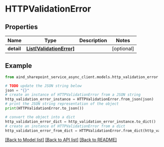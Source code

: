 # HTTPValidationError


## Properties

Name | Type | Description | Notes
------------ | ------------- | ------------- | -------------
**detail** | [**List[ValidationError]**](ValidationError.md) |  | [optional] 

## Example

```python
from aind_sharepoint_service_async_client.models.http_validation_error import HTTPValidationError

# TODO update the JSON string below
json = "{}"
# create an instance of HTTPValidationError from a JSON string
http_validation_error_instance = HTTPValidationError.from_json(json)
# print the JSON string representation of the object
print(HTTPValidationError.to_json())

# convert the object into a dict
http_validation_error_dict = http_validation_error_instance.to_dict()
# create an instance of HTTPValidationError from a dict
http_validation_error_from_dict = HTTPValidationError.from_dict(http_validation_error_dict)
```
[[Back to Model list]](../README.md#documentation-for-models) [[Back to API list]](../README.md#documentation-for-api-endpoints) [[Back to README]](../README.md)


